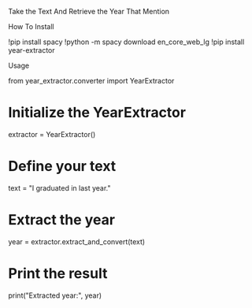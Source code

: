Take the Text And Retrieve the Year That Mention

How To Install

!pip install spacy
!python -m spacy download en_core_web_lg
!pip install year-extractor

Usage

from year_extractor.converter import YearExtractor

# Initialize the YearExtractor
extractor = YearExtractor()

# Define your text
text = "I graduated in last year."

# Extract the year
year = extractor.extract_and_convert(text)

# Print the result
print("Extracted year:", year)
